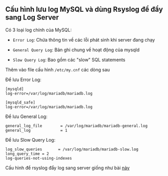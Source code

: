 ## Cấu hình lưu log MySQL và dùng Rsyslog để đẩy sang Log Server

Có 3 loại log chính của MySQL:

- `Error Log`: Chứa thông tin về các lỗi phát sinh khi server đang chạy

- `General Query Log`: Bản ghi chung về hoạt động của mysqld

- `Slow Query Log`: Bao gồm các "slow" SQL statements

Thêm vào file cấu hình `/etc/my.cnf` các dòng sau

Để lưu Error Log:

```
[mysqld]
log-error=/var/log/mariadb/mariadb.log

[mysqld_safe]
log-error=/var/log/mariadb/mariadb.log
```

Để lưu General Log:

```
general_log_file        = /var/log/mariadb/mariadb-general.log
general_log             = 1
```

Để lưu Slow Query Log:

```
log_slow_queries       = /var/log/mariadb/mariadb-slow.log
long_query_time = 2
log-queries-not-using-indexes
```

Cấu hình để rsyslog đẩy log sang server giống như bài [này](https://github.com/doedoe12/Internship/blob/master/Tim_hieu_ve_log/rsyslog.md)